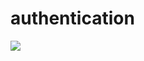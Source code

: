 # authentication


<a target="_blank" href="https://www.buymeacoffee.com/rrraut57h"><img src="https://img.buymeacoffee.com/button-api/?text=Buy me a coffee&emoji=&slug=scaleupsaas&button_colour=BD5FFF&font_colour=ffffff&font_family=Cookie&outline_colour=000000&coffee_colour=FFDD00" /></a>
